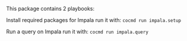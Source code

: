 

This package contains 2 playbooks:

Install required packages for Impala
run it with: `cocmd run impala.setup`

Run a query on Impala
run it with: `cocmd run impala.query`



